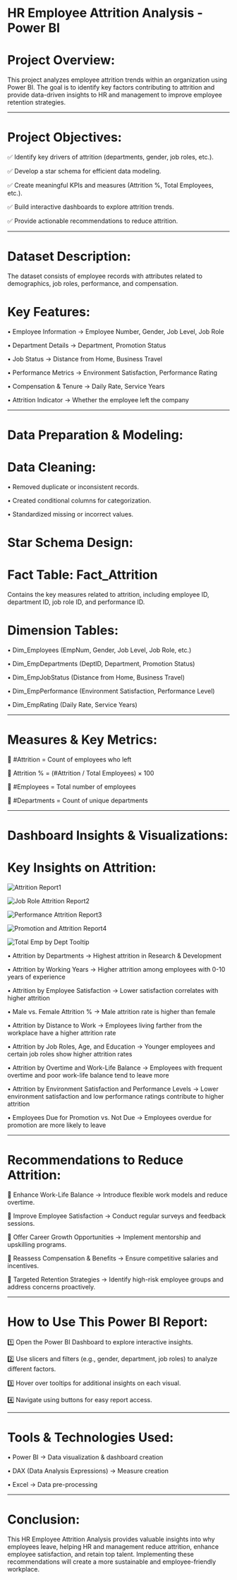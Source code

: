 # HR Employee Attrition Analysis - Power BI

# Project Overview:

This project analyzes employee attrition trends within an organization using Power BI. The goal is to identify key factors contributing to attrition and provide data-driven insights to HR and management to improve employee retention strategies.
________________________________________

# Project Objectives:

✅ Identify key drivers of attrition (departments, gender, job roles, etc.).

✅ Develop a star schema for efficient data modeling.

✅ Create meaningful KPIs and measures (Attrition %, Total Employees, etc.).

✅ Build interactive dashboards to explore attrition trends.

✅ Provide actionable recommendations to reduce attrition.

________________________________________

# Dataset Description:

The dataset consists of employee records with attributes related to demographics, job roles, performance, and compensation.

# Key Features:

•	Employee Information → Employee Number, Gender, Job Level, Job Role

•	Department Details → Department, Promotion Status

•	Job Status → Distance from Home, Business Travel

•	Performance Metrics → Environment Satisfaction, Performance Rating

•	Compensation & Tenure → Daily Rate, Service Years

•	Attrition Indicator → Whether the employee left the company

________________________________________

# Data Preparation & Modeling:

# Data Cleaning:

•	Removed duplicate or inconsistent records.

•	Created conditional columns for categorization.

•	Standardized missing or incorrect values.

# Star Schema Design:

# Fact Table: Fact_Attrition
Contains the key measures related to attrition, including employee ID, department ID, job role ID, and performance ID.

# Dimension Tables:

•	Dim_Employees (EmpNum, Gender, Job Level, Job Role, etc.)

•	Dim_EmpDepartments (DeptID, Department, Promotion Status)

•	Dim_EmpJobStatus (Distance from Home, Business Travel)

•	Dim_EmpPerformance (Environment Satisfaction, Performance Level)

•	Dim_EmpRating (Daily Rate, Service Years)

________________________________________

# Measures & Key Metrics:

📌 #Attrition = Count of employees who left

📌 Attrition % = (#Attrition / Total Employees) × 100

📌 #Employees = Total number of employees

📌 #Departments = Count of unique departments

________________________________________

# Dashboard Insights & Visualizations:

# Key Insights on Attrition:
![Attrition Report1](https://github.com/user-attachments/assets/fa1905fd-3325-41b7-b78f-0bd162191ac9)

![Job Role Attrition Report2](https://github.com/user-attachments/assets/1edd6393-09e5-429a-86f8-2e6944171cc8)

![Performance Attrition Report3](https://github.com/user-attachments/assets/b233ee92-1408-4e59-905f-b6a64f69594f)

![Promotion and Attrition Report4](https://github.com/user-attachments/assets/b25d510f-f8a1-44cb-ab44-8bdde25df0e0)

![Total Emp by Dept Tooltip](https://github.com/user-attachments/assets/c9e7b418-d093-4aed-84b0-e81c57e5a2fb)

•	Attrition by Departments → Highest attrition in Research & Development

•	Attrition by Working Years → Higher attrition among employees with 0-10 years of experience

•	Attrition by Employee Satisfaction → Lower satisfaction correlates with higher attrition

•	Male vs. Female Attrition % → Male attrition rate is higher than female

•	Attrition by Distance to Work → Employees living farther from the workplace have a higher attrition rate

•	Attrition by Job Roles, Age, and Education → Younger employees and certain job roles show higher attrition rates

•	Attrition by Overtime and Work-Life Balance → Employees with frequent overtime and poor work-life balance tend to leave more

•	Attrition by Environment Satisfaction and Performance Levels → Lower environment satisfaction and low performance ratings contribute to higher attrition

•	Employees Due for Promotion vs. Not Due → Employees overdue for promotion are more likely to leave
________________________________________

# Recommendations to Reduce Attrition:

🔹 Enhance Work-Life Balance → Introduce flexible work models and reduce overtime.

🔹 Improve Employee Satisfaction → Conduct regular surveys and feedback sessions.

🔹 Offer Career Growth Opportunities → Implement mentorship and upskilling programs.

🔹 Reassess Compensation & Benefits → Ensure competitive salaries and incentives.

🔹 Targeted Retention Strategies → Identify high-risk employee groups and address concerns proactively.

________________________________________

# How to Use This Power BI Report:

1️⃣ Open the Power BI Dashboard to explore interactive insights.

2️⃣ Use slicers and filters (e.g., gender, department, job roles) to analyze different factors.

3️⃣ Hover over tooltips for additional insights on each visual.

4️⃣ Navigate using buttons for easy report access.

________________________________________

# Tools & Technologies Used:

•	Power BI → Data visualization & dashboard creation

•	DAX (Data Analysis Expressions) → Measure creation

•	Excel → Data pre-processing

________________________________________

# Conclusion:

This HR Employee Attrition Analysis provides valuable insights into why employees leave, helping HR and management reduce attrition, enhance employee satisfaction, and retain top talent. Implementing these recommendations will create a more sustainable and employee-friendly workplace.

